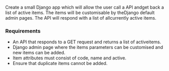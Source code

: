 Create​ ​a​ ​small​ ​Django​ ​app​ ​which​ ​will​ ​allow​ ​the​ ​user​ ​call​ ​a​ ​API​ ​and​ ​get​ ​back​ ​a​ ​list​
​of​ ​active items.​ ​The​ ​items​ ​will​ ​be​ ​customisable​ ​by​ ​the​ ​Django​ ​default​ ​admin​ ​pages.​ ​The​ ​API​ ​will respond​ ​with​ ​a​ ​list​ ​of​ ​all​ ​currently​ ​active​ ​items.

### Requirements

* An​ ​API​ ​that​ ​responds​ ​to​ ​a​ ​GET​ ​request​ ​and​ ​returns​ ​a​ ​list​ ​of​ ​active​ ​items.
* Django​ ​admin​ ​page​ ​where​ ​the​ ​items​ ​parameters​ ​can​ ​be​ ​customised​ ​and​ ​new​ ​items
can​ ​be​ ​added.
* Item​ ​attributes​ ​must​ ​consist​ ​of​ ​code,​ ​name​ ​and​ ​active.
* Ensure​ ​that​ ​duplicate​ ​items​ ​cannot​ ​be​ ​added.